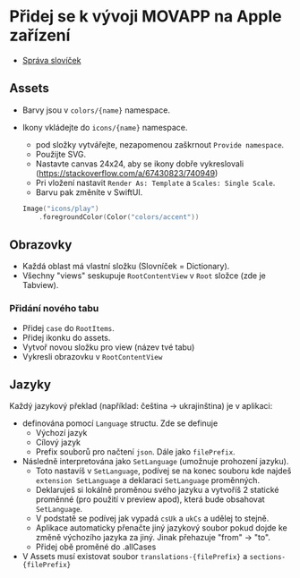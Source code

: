 # Přidej se k vývoji MOVAPP na Apple zařízení

- [Správa slovíček](translations/README.md) 

## Assets

- Barvy jsou v `colors/{name}` namespace.
- Ikony vkládejte do `icons/{name}` namespace.
    - pod složky vytvářejte, nezapomenou zaškrnout `Provide namespace`.
    - Použijte SVG. 
    - Nastavte canvas 24x24, aby se ikony dobře vykreslovali (https://stackoverflow.com/a/67430823/740949)
    - Pri vložení nastavit `Render As: Template` a `Scales: Single Scale`.
    - Barvu pak změníte v SwiftUI.
    
    ```swift
    Image("icons/play")
        .foregroundColor(Color("colors/accent"))
    ```

## Obrazovky

- Každá oblast má vlastní složku (Slovníček = Dictionary).
- Všechny "views" seskupuje `RootContentView` v `Root` složce (zde je Tabview).

### Přidání nového tabu

- Přidej `case` do `RootItems`.
- Přidej ikonku do assets.
- Vytvoř novou složku pro view (název tvé tabu)
- Vykresli obrazovku v `RootContentView`


## Jazyky

Každý jazykový překlad (například: čeština -> ukrajinština) je v aplikaci:

- definována pomocí `Language` structu. Zde se definuje
    - Výchozí jazyk
    - Cílový jazyk
    - Prefix souborů pro načtení `json`. Dále jako `filePrefix`.
- Následně interpretována jako `SetLanguage` (umožnuje prohození jazyku).
    - Toto nastavíš v `SetLanguage`, podívej se na konec souboru kde najdeš `extension SetLanguage` a deklaraci `SetLanguage` proměnných.
    - Deklaruješ si lokálně proměnou svého jazyku a vytvoříš 2 statické proměnné (pro použití v preview apod), která bude obsahovat `SetLanguage`. 
    - V podstatě se podívej jak vypadá `csUk` a `ukCs` a udělej to stejně.
    - Aplikace automaticky přenačte jiný jazykový soubor pokud dojde ke změně výchozího jazyka za jiný. Jinak přehazuje "from" -> "to".
    - Přidej obě proměné do .allCases
- V Assets musí existovat soubor `translations-{filePrefix}` a `sections-{filePrefix}`


